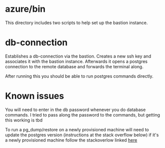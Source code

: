 # azure/bin
This directory includes two scripts to help set up the bastion instance. 

# db-connection
Establishes a db-connection via the bastion. Creates
a new ssh key and associates it with the bastion instance. Afterwards it opens a 
postgres connection to the remote database and forwards the terminal along.

After running this you should be able to run postgres commands directly. 

# Known issues
You will need to enter in the db password whenever you do database commands. I 
tried to pass along the password to the commands, but getting this working is 
tbd

To run a pg_dump/restore on a newly provisioned machine will need to 
update the postgres version (instructions at the stack overflow below)
if it's a newly provisioned machine follow the stackoverlow linked [here](https://stackoverflow.com/questions/52765873/how-to-upgrade-to-postgresql-11-for-ubuntu-18-04)
